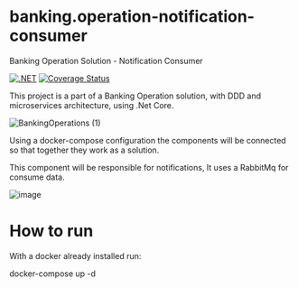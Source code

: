 # banking.operation-notification-consumer

Banking Operation Solution - Notification Consumer

[![.NET](https://github.com/EdsonCaliman/banking.operation-notification-consumer/actions/workflows/dotnet.yml/badge.svg?branch=main)](https://github.com/EdsonCaliman/banking.operation-client-api/actions/workflows/dotnet.yml)
[![Coverage Status](https://coveralls.io/repos/github/EdsonCaliman/banking.operation-notification-consumer/badge.svg?branch=main)](https://coveralls.io/github/EdsonCaliman/banking.operation-client-api?branch=main)

This project is a part of a Banking Operation solution, with DDD and microservices architecture, using .Net Core.

![BankingOperations (1)](https://user-images.githubusercontent.com/19686147/133843637-85277ee1-9748-4456-befa-4b2265e3ebec.jpg)

Using a docker-compose configuration the components will be connected so that together they work as a solution.

This component will be responsible for notifications, It uses a RabbitMq for consume data.

![image](https://user-images.githubusercontent.com/19686147/155213575-d08095bf-a5bc-49b2-84ff-e7f115c2fbe6.png)

# How to run

With a docker already installed run:

docker-compose up -d
